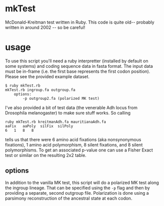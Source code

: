 # mkTest
McDonald-Kreitman test written in Ruby. This code is quite old-- probably written in around 2002 -- so be careful!

# usage
To use this script you'll need a ruby interpretter (installed by default on some systems) and coding sequence data in 
fasta format. The input data must be in-frame (i.e. the first base represents the first codon position). 
Please see the provided example dataset.

```
$ ruby mkTest.rb
mkTest.rb ingroup.fa outgroup.fa
	options:
		-p outgroup2.fa (polarized MK test)
```

I've also provided a bit of test data (the venerable Adh locus from Drosophila melanogaster) to make sure
stuff works. So calling

```
ruby mkTest.rb kreitmanAdh.fa mauritianaAdh.fa
aaFix	aaPoly	silFix	silPoly
6	1	8	8
```

tells us that there were 6 amino acid fixations (aka nonsynonymous fixations), 1 amino acid polymorphism, 8 silent fixations,
and 8 silent polymorphisms. To get an associated p-value one can use a Fisher Exact test or similar on the resulting 2x2 table.

## options
In addition to the vanilla MK test, this script will do a polarized MK test along the ingroup lineage. That can be 
specified using the `-p` flag and then by providing a separate, second outgroup file. Polarization is done using 
a parsimony reconstruction of the ancestral state at each codon. 

